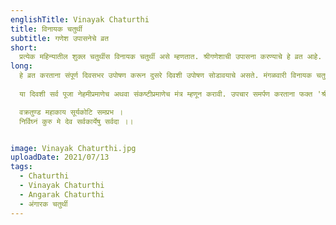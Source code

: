 ```yaml
---
englishTitle: Vinayak Chaturthi
title: विनायक चतुर्थी
subtitle: गणेश उपासनेचे व्रत
short:
  प्रत्येक महिन्यातील शुक्ल चतुर्थीस विनायक चतुर्थी असे म्हणतात. श्रीगणेशाची उपासना करण्याचे हे व्रत आहे. गणेशाच्या अनेक अवतारांपैकी विनायक हा एक अवतार आहे. विनायक चतुर्थी व्रतासाठी मध्याह्नकाली (तृतीयायुक्त) असलेली चतुर्थी घ्यावी हा सामान्य नियम आहे.
long:
  हे व्रत करताना संपूर्ण दिवसभर उपोषण करून दुसरे दिवशी उपोषण सोडावयाचे असते. मंगळवारी विनायक चतुर्थी असताना अंगारक योग असतो. अंगारक योगाचे विशेष महत्त्व मानले आहे. विनायकी हे संकष्टीप्रमाणेच सर्व कामनांना सिद्धिदायक असे व्रत आहे. पंचांगात विनायक चतुर्थी व संकष्ट चतुर्थी असे उल्लेख असतात. या दिवशी गणेशपूजा हा प्रधान विधी असतो.  मुख्यतः गाणपत्य संप्रदायाचे अनुयायी हे व्रत करतात. विनायक हे गणपतीचेच नाव आहे. या व्रतसाधनाने सर्व विघ्ने, बाधांचे निरसन होते व सर्व कामना परिपूर्ण होतात. गणपतीची कृपा प्राप्त होते. संकटकाळी पुष्कळ लोक आपल्यावरील संकटाचा नाश होण्यासाठी हे व्रत करतात व श्रीगजाननाला नवस बोलतात.
  
  या दिवशी सर्व पूजा नेहमीप्रमाणेच अथवा संकष्टीप्रमाणेच मंत्र म्हणून करावी. उपचार समर्पण करताना फक्त 'श्री सिद्धिविनायकाय नमः।' असे म्हणून करावा.

  वक्रतुण्ड महाकाय सूर्यकोटि समप्रभ ।
  निर्विघ्नं कुरु मे देव सर्वकार्येषु सर्वदा ।।


image: Vinayak Chaturthi.jpg
uploadDate: 2021/07/13
tags:
  - Chaturthi
  - Vinayak Chaturthi
  - Angarak Chaturthi
  - अंगारक चतुर्थी
---
```

